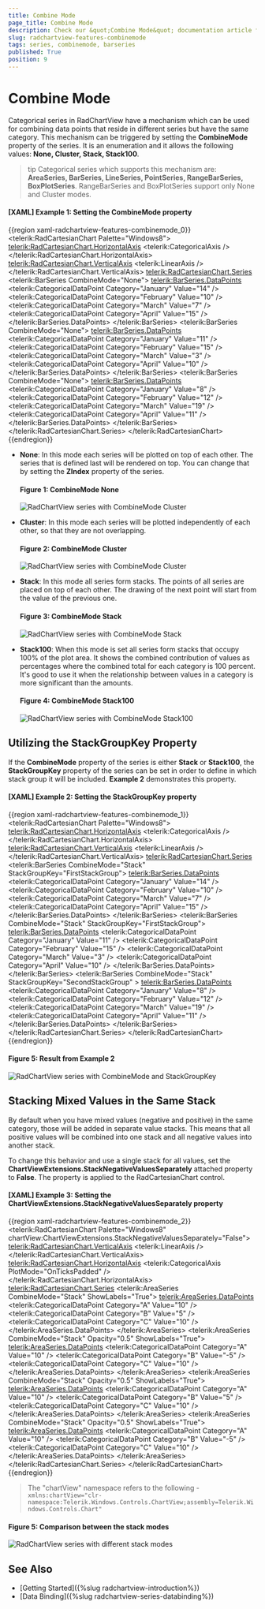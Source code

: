 ```yaml
---
title: Combine Mode
page_title: Combine Mode
description: Check our &quot;Combine Mode&quot; documentation article for the RadChartView {{ site.framework_name }} control.
slug: radchartview-features-combinemode
tags: series, combinemode, barseries
published: True
position: 9
---
```


# Combine Mode

Categorical series in RadChartView have a mechanism which can be used for combining data points that reside in different series but have the same category. This mechanism can be triggered by setting the __CombineMode__ property of the series. It is an enumeration and it allows the following values: __None, Cluster, Stack, Stack100__.

>tip Categorical series which supports this mechanism are: __AreaSeries, BarSeries, LineSeries, PointSeries, RangeBarSeries, BoxPlotSeries__. RangeBarSeries and BoxPlotSeries support only None and Cluster modes.

#### __[XAML] Example 1: Setting the CombineMode property__
{{region xaml-radchartview-features-combinemode_0}}
	<telerik:RadCartesianChart Palette="Windows8">
		<telerik:RadCartesianChart.HorizontalAxis>
			<telerik:CategoricalAxis />
		</telerik:RadCartesianChart.HorizontalAxis>
		<telerik:RadCartesianChart.VerticalAxis>
			<telerik:LinearAxis />
		</telerik:RadCartesianChart.VerticalAxis>
		<telerik:RadCartesianChart.Series>
			<telerik:BarSeries CombineMode="None">
				<telerik:BarSeries.DataPoints>
					<telerik:CategoricalDataPoint Category="January" Value="14" />
					<telerik:CategoricalDataPoint Category="February" Value="10" />
					<telerik:CategoricalDataPoint Category="March" Value="7" />
					<telerik:CategoricalDataPoint Category="April" Value="15" />
				</telerik:BarSeries.DataPoints>
			</telerik:BarSeries>
			<telerik:BarSeries CombineMode="None">
				<telerik:BarSeries.DataPoints>
					<telerik:CategoricalDataPoint Category="January" Value="11" />
					<telerik:CategoricalDataPoint Category="February" Value="15" />
					<telerik:CategoricalDataPoint Category="March" Value="3" />
					<telerik:CategoricalDataPoint Category="April" Value="10" />
				</telerik:BarSeries.DataPoints>
			</telerik:BarSeries>
			<telerik:BarSeries CombineMode="None">
				<telerik:BarSeries.DataPoints>
					<telerik:CategoricalDataPoint Category="January" Value="8" />
					<telerik:CategoricalDataPoint Category="February" Value="12" />
					<telerik:CategoricalDataPoint Category="March" Value="19" />
					<telerik:CategoricalDataPoint Category="April" Value="11" />
				</telerik:BarSeries.DataPoints>
			</telerik:BarSeries>
		</telerik:RadCartesianChart.Series>
	</telerik:RadCartesianChart>
{{endregion}}

<!-- -->

 * __None__: In this mode each series will be plotted on top of each other. The series that is defined last will be rendered on top. You can change that by setting the **ZIndex** property of the series.

	#### __Figure 1: CombineMode None__  	 
	![RadChartView series with CombineMode Cluster](images/radchartview-features-combinemode-none.PNG)

 * __Cluster__: In this mode each series will be plotted independently of each other, so that they are not overlapping.

	#### __Figure 2: CombineMode Cluster__  
	![RadChartView series with CombineMode Cluster](images/radchartview-features-combinemode-cluster.PNG)
	
 * __Stack__: In this mode all series form stacks. The points of all series are placed on top of each other. The drawing of the next point will start from the value of the previous one. 

	#### __Figure 3: CombineMode Stack__  
	![RadChartView series with CombineMode Stack](images/radchartview-features-combinemode-stack.png)
	
 * __Stack100__: When this mode is set all series form stacks that occupy 100% of the plot area. It shows the combined contribution of values as percentages where the combined total for each category is 100 percent. It's good to use it when the relationship between values in a category is more significant than the amounts.

	#### __Figure 4: CombineMode Stack100__  
	![RadChartView series with CombineMode Stack100](images/radchartview-features-combinemode-stack100.png)

## Utilizing the StackGroupKey Property

If the **CombineMode** property of the series is either **Stack** or **Stack100**, the **StackGroupKey** property of the series can be set in order to define in which stack group it will be included. **Example 2** demonstrates this property.

#### __[XAML] Example 2: Setting the StackGroupKey property__
{{region xaml-radchartview-features-combinemode_1}}
	 <telerik:RadCartesianChart Palette="Windows8">
		<telerik:RadCartesianChart.HorizontalAxis>
			<telerik:CategoricalAxis />
		</telerik:RadCartesianChart.HorizontalAxis>
		<telerik:RadCartesianChart.VerticalAxis>
			<telerik:LinearAxis />
		</telerik:RadCartesianChart.VerticalAxis>
		<telerik:RadCartesianChart.Series>
			<telerik:BarSeries CombineMode="Stack"  StackGroupKey="FirstStackGroup">
				<telerik:BarSeries.DataPoints>
					<telerik:CategoricalDataPoint Category="January" Value="14" />
					<telerik:CategoricalDataPoint Category="February" Value="10" />
					<telerik:CategoricalDataPoint Category="March" Value="7" />
					<telerik:CategoricalDataPoint Category="April" Value="15" />
				</telerik:BarSeries.DataPoints>
			</telerik:BarSeries>
			<telerik:BarSeries CombineMode="Stack" StackGroupKey="FirstStackGroup">
				<telerik:BarSeries.DataPoints>
					<telerik:CategoricalDataPoint Category="January" Value="11" />
					<telerik:CategoricalDataPoint Category="February" Value="15" />
					<telerik:CategoricalDataPoint Category="March" Value="3" />
					<telerik:CategoricalDataPoint Category="April" Value="10" />
				</telerik:BarSeries.DataPoints>
			</telerik:BarSeries>
			<telerik:BarSeries CombineMode="Stack" StackGroupKey="SecondStackGroup" >
				<telerik:BarSeries.DataPoints>
					<telerik:CategoricalDataPoint Category="January" Value="8" />
					<telerik:CategoricalDataPoint Category="February" Value="12" />
					<telerik:CategoricalDataPoint Category="March" Value="19" />
					<telerik:CategoricalDataPoint Category="April" Value="11" />
				</telerik:BarSeries.DataPoints>
			</telerik:BarSeries>
		</telerik:RadCartesianChart.Series>
	</telerik:RadCartesianChart>
{{endregion}}

#### __Figure 5: Result from Example 2__
![RadChartView series with CombineMode and StackGroupKey](images/radchartview-combinemode-stackgroupkey.png)

## Stacking Mixed Values in the Same Stack

By default when you have mixed values (negative and positive) in the same category, those will be added in separate value stacks. This means that all positive values will be combined into one stack and all negative values into another stack.

To change this behavior and use a single stack for all values, set the __ChartViewExtensions.StackNegativeValuesSeparately__ attached property to __False__. The property is applied to the RadCartesianChart control.

#### __[XAML] Example 3: Setting the ChartViewExtensions.StackNegativeValuesSeparately property__
{{region xaml-radchartview-features-combinemode_2}}
	<telerik:RadCartesianChart Palette="Windows8" chartView:ChartViewExtensions.StackNegativeValuesSeparately="False">
		<telerik:RadCartesianChart.VerticalAxis>
			<telerik:LinearAxis />
		</telerik:RadCartesianChart.VerticalAxis>
		<telerik:RadCartesianChart.HorizontalAxis>
			<telerik:CategoricalAxis PlotMode="OnTicksPadded" />
		</telerik:RadCartesianChart.HorizontalAxis>
		<telerik:RadCartesianChart.Series>
			<telerik:AreaSeries CombineMode="Stack" ShowLabels="True">
				<telerik:AreaSeries.DataPoints>
					<telerik:CategoricalDataPoint Category="A" Value="10" />
					<telerik:CategoricalDataPoint Category="B" Value="5" />
					<telerik:CategoricalDataPoint Category="C" Value="10" />
				</telerik:AreaSeries.DataPoints>
			</telerik:AreaSeries>
			<telerik:AreaSeries CombineMode="Stack" Opacity="0.5" ShowLabels="True">
				<telerik:AreaSeries.DataPoints>
					<telerik:CategoricalDataPoint Category="A" Value="10" />
					<telerik:CategoricalDataPoint Category="B" Value="-5" />
					<telerik:CategoricalDataPoint Category="C" Value="10" />
				</telerik:AreaSeries.DataPoints>
			</telerik:AreaSeries>
			<telerik:AreaSeries CombineMode="Stack" Opacity="0.5" ShowLabels="True">
				<telerik:AreaSeries.DataPoints>
					<telerik:CategoricalDataPoint Category="A" Value="10" />
					<telerik:CategoricalDataPoint Category="B" Value="5" />
					<telerik:CategoricalDataPoint Category="C" Value="10" />
				</telerik:AreaSeries.DataPoints>
			</telerik:AreaSeries>
			<telerik:AreaSeries CombineMode="Stack" Opacity="0.5" ShowLabels="True">
				<telerik:AreaSeries.DataPoints>
					<telerik:CategoricalDataPoint Category="A" Value="10" />
					<telerik:CategoricalDataPoint Category="B" Value="-5" />
					<telerik:CategoricalDataPoint Category="C" Value="10" />
				</telerik:AreaSeries.DataPoints>
			</telerik:AreaSeries>
		</telerik:RadCartesianChart.Series>
	</telerik:RadCartesianChart>
{{endregion}}

> The "chartView" namespace refers to the following - `xmlns:chartView="clr-namespace:Telerik.Windows.Controls.ChartView;assembly=Telerik.Windows.Controls.Chart"`

#### __Figure 5: Comparison between the stack modes__
![RadChartView series with different stack modes](images/radchartview-features-combinemode-stacknegativevaluesseparately.png)

## See Also

 * [Getting Started]({%slug radchartview-introduction%})
 * [Data Binding]({%slug radchartview-series-databinding%}) 
